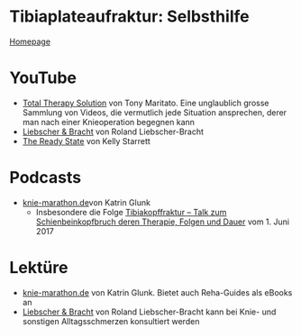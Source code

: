 # Tibiaplateaufraktur: Selbsthilfe

[Homepage](index.md)

# YouTube
* [Total Therapy Solution](https://www.youtube.com/c/TotalTherapySolution) von Tony Maritato. Eine unglaublich grosse Sammlung von Videos, die vermutlich jede Situation ansprechen, derer man nach einer Knieoperation begegnen kann
* [Liebscher & Bracht](https://www.youtube.com/c/LiebscherBrachtDieSchmerzspezialisten) von Roland Liebscher-Bracht
* [The Ready State](https://www.youtube.com/c/TheReadyState/) von Kelly Starrett

# Podcasts
* [knie-marathon.de](https://www.knie-marathon.de/category/podcast/)von Katrin Glunk
  * Insbesondere die Folge [Tibiakopffraktur – Talk zum Schienbeinkopfbruch deren Therapie, Folgen und Dauer](https://www.knie-marathon.de/tibiakopffraktur-ein-schonungsloser-talk-zum-schienbeinkopfbruch-dessen-therapie-folgen-und-dauer/) vom 1. Juni 2017

# Lektüre
* [knie-marathon.de](https://www.knie-marathon.de) von Katrin Glunk. Bietet auch Reha-Guides als eBooks an
* [Liebscher & Bracht](https://www.liebscher-bracht.com) von Roland Liebscher-Bracht kann bei Knie- und sonstigen Alltagsschmerzen konsultiert werden
